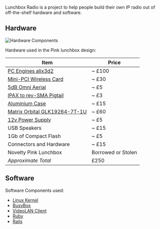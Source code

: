 Lunchbox Radio is a project to help people build their own IP radio out of off-the-shelf hardware and software.


Hardware
--------

![Hardware Components](https://raw.github.com/njh/lunchboxradio/master/docs/architecture.png)

Hardware used in the Pink lunchbox design:

| Item | Price |
| ---- | ----- |
| [PC Engines alix3d2](http://www.pcengines.ch/alix3d2.htm) | ~ £100 |
| [Mini-PCI Wireless Card](http://linitx.com/viewproduct.php?prodid=10989) | ~ £30 |
| [5dB Omni Aerial](http://linitx.com/viewproduct.php?prodid=10962) | ~ £5 |
| [IPAX to rev-SMA Pigtail](http://linitx.com/viewproduct.php?prodid=10987) | ~ £3 |
| [Aluminium Case](http://linitx.com/viewproduct.php?prodid=10985) | ~ £15 |
| [Matrix Orbital GLK19264-7T-1U](http://www.matrixorbital.com/glk192647t1uwb-p-338.html) | ~ £60 |
| [12v Power Supply](http://cpc.farnell.com/PW02423) | ~ £5 |
| USB Speakers | ~ £15 |
| 1Gb of Compact Flash | ~ £5 |
| Connectors and Hardware | ~ £15 |
| Novelty Pink Lunchbox | Borrowed or Stolen |
| *Approximate Total* | £250 |


Software
--------

Software Components used:

 * [Linux Kernel](http://www.kernel.org/)
 * [BusyBox](http://www.busybox.net)
 * [VideoLAN Client](http://www.videolan.org/vlc/)
 * [Ruby](http://www.ruby-lang.org/)
 * [Rails](http://rubyonrails.org/)
